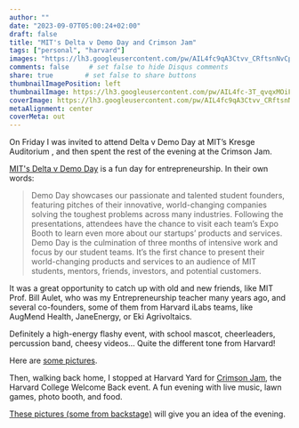 ```yaml
---
author: ""
date: "2023-09-07T05:00:24+02:00"
draft: false
title: "MIT's Delta v Demo Day and Crimson Jam"
tags: ["personal", "harvard"]
images: "https://lh3.googleusercontent.com/pw/AIL4fc9qA3Ctvv_CRftsnNvCpfPNDbhfOd2bWEu4MoZB7PUlgkH6RZkXQVZhibnuETIaVxYFWLHb54i7E86aQ680zAoQ_exOgXew3lgj6rTNNlArLTL5Xk9R=w2400"
comments: false     # set false to hide Disqus comments
share: true        # set false to share buttons
thumbnailImagePosition: left
thumbnailImage: https://lh3.googleusercontent.com/pw/AIL4fc-3T_qvqxMOiFA5a6CvBAT8r5LANLpxe76eMLBB1eW4X_MH0WqYlAhDMNRfD1_eEPedfHWzVrze6wPsVkm0Y0ZjXBGMwg1n0A-NqItRYTSrxNML9etI=w2400
coverImage: https://lh3.googleusercontent.com/pw/AIL4fc9qA3Ctvv_CRftsnNvCpfPNDbhfOd2bWEu4MoZB7PUlgkH6RZkXQVZhibnuETIaVxYFWLHb54i7E86aQ680zAoQ_exOgXew3lgj6rTNNlArLTL5Xk9R=w2400
metaAlignment: center
coverMeta: out
---
```


On Friday I was invited to attend Delta v Demo Day at MIT’s Kresge Auditorium , and then spent the rest of the evening at the Crimson Jam.

<!--more-->


[MIT's Delta v Demo Day](https://entrepreneurship.mit.edu/accelerator/demo-day/) is a fun day for entrepreneurship. In their own words:

> Demo Day showcases our passionate and talented student founders, featuring pitches of their innovative, world-changing companies solving the toughest problems across many industries. Following the presentations, attendees have the chance to visit each team’s Expo Booth to learn even more about our startups’ products and services.
> Demo Day is the culmination of three months of intensive work and focus by our student teams. It’s the first chance to present their world-changing products and services to an audience of MIT students, mentors, friends, investors, and potential customers.

It was a great opportunity to catch up with old and new friends, like MIT Prof. Bill Aulet, who was my Entrepreneurship teacher many years ago, and several co-founders, some of them from Harvard iLabs teams, like AugMend Health, JaneEnergy, or Eki Agrivoltaics.

Definitely a high-energy flashy event, with school mascot, cheerleaders, percussion band, cheesy videos... Quite the different tone from Harvard!

Here are [some pictures](https://photos.app.goo.gl/2xCkFp3rWJcNSBs79).

Then, walking back home, I stopped at Harvard Yard for [Crimson Jam](https://dso.college.harvard.edu/crimson-jam), the Harvard College Welcome Back event. A fun evening with live music, lawn games, photo booth, and food.

[These pictures (some from backstage)](https://photos.app.goo.gl/Gx2yH1HxG3JxBjnY7) will give you an idea of the evening.